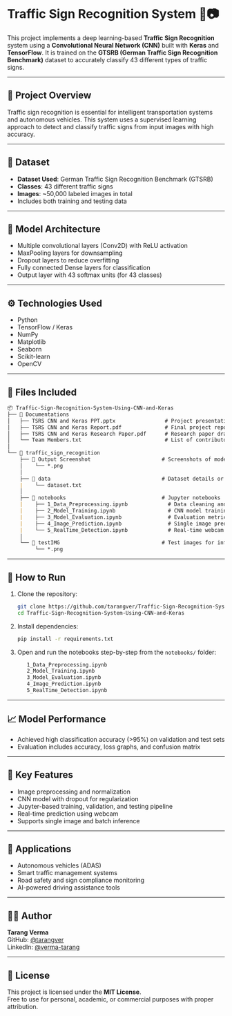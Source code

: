 # Traffic Sign Recognition System 🚦📷

This project implements a deep learning-based **Traffic Sign Recognition** system using a **Convolutional Neural Network (CNN)** built with **Keras** and **TensorFlow**. It is trained on the **GTSRB (German Traffic Sign Recognition Benchmark)** dataset to accurately classify 43 different types of traffic signs.

---

## 🚗 Project Overview

Traffic sign recognition is essential for intelligent transportation systems and autonomous vehicles. This system uses a supervised learning approach to detect and classify traffic signs from input images with high accuracy.

---

## 📂 Dataset

- **Dataset Used**: German Traffic Sign Recognition Benchmark (GTSRB)  
- **Classes**: 43 different traffic signs  
- **Images**: ~50,000 labeled images in total  
- Includes both training and testing data  

---

## 🧠 Model Architecture

- Multiple convolutional layers (Conv2D) with ReLU activation  
- MaxPooling layers for downsampling  
- Dropout layers to reduce overfitting  
- Fully connected Dense layers for classification  
- Output layer with 43 softmax units (for 43 classes)

---

## ⚙️ Technologies Used

- Python  
- TensorFlow / Keras  
- NumPy  
- Matplotlib  
- Seaborn  
- Scikit-learn  
- OpenCV

---

## 📁 Files Included

```markdown
📦 Traffic-Sign-Recognition-System-Using-CNN-and-Keras  
├── 📁 Documentations  
│   ├── TSRS CNN and Keras PPT.pptx                # Project presentation  
│   ├── TSRS CNN and Keras Report.pdf              # Final project report  
│   ├── TSRS CNN and Keras Research Paper.pdf      # Research paper draft  
│   └── Team Members.txt                           # List of contributors  
│  
└── 📁 traffic_sign_recognition                      
    ├── 📁 Output Screenshot                       # Screenshots of model predictions and results  
    │    └── *.png 
    │  
    ├── 📁 data                                    # Dataset details or link
    |    └── dataset.txt 
    │  
    ├── 📁 notebooks                               # Jupyter notebooks  
    |    ├── 1_Data_Preprocessing.ipynb             # Data cleaning and setup  
    |    ├── 2_Model_Training.ipynb                 # CNN model training  
    |    ├── 3_Model_Evaluation.ipynb               # Evaluation metrics and graphs  
    |    ├── 4_Image_Prediction.ipynb               # Single image prediction  
    |    └── 5_RealTime_Detection.ipynb             # Real-time webcam detection                              
    │
    └── 📁 testIMG                                 # Test images for inference 
         └── *.png
```

---

## 🚀 How to Run

1. Clone the repository:
   ```bash
   git clone https://github.com/tarangver/Traffic-Sign-Recognition-System-Using-CNN-and-Keras.git
   cd Traffic-Sign-Recognition-System-Using-CNN-and-Keras
   ```

2. Install dependencies:
   ```bash
   pip install -r requirements.txt
   ```

3. Open and run the notebooks step-by-step from the `notebooks/` folder:
    ```bash
       1_Data_Preprocessing.ipynb
       2_Model_Training.ipynb
       3_Model_Evaluation.ipynb
       4_Image_Prediction.ipynb
       5_RealTime_Detection.ipynb
    ```
---

## 📈 Model Performance

- Achieved high classification accuracy (>95%) on validation and test sets  
- Evaluation includes accuracy, loss graphs, and confusion matrix  

---

## 🧪 Key Features

- Image preprocessing and normalization  
- CNN model with dropout for regularization  
- Jupyter-based training, validation, and testing pipeline  
- Real-time prediction using webcam  
- Supports single image and batch inference

---

## 🌟 Applications

- Autonomous vehicles (ADAS)  
- Smart traffic management systems  
- Road safety and sign compliance monitoring  
- AI-powered driving assistance tools

---

## 🙋‍♂️ Author

**Tarang Verma**  
GitHub: [@tarangver](https://github.com/tarangver)  
LinkedIn: [@verma-tarang](https://www.linkedin.com/in/verma-tarang/)

---

## 📄 License

This project is licensed under the **MIT License**.  
Free to use for personal, academic, or commercial purposes with proper attribution.
